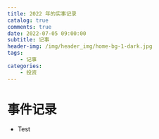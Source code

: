 ```yaml
---
title: 2022 年的实事记录
catalog: true
comments: true
date: 2022-07-05 09:00:00
subtitle: 记事
header-img: /img/header_img/home-bg-1-dark.jpg
tags:
    - 记事
categories:
    - 投资
---
```


# 事件记录

- Test